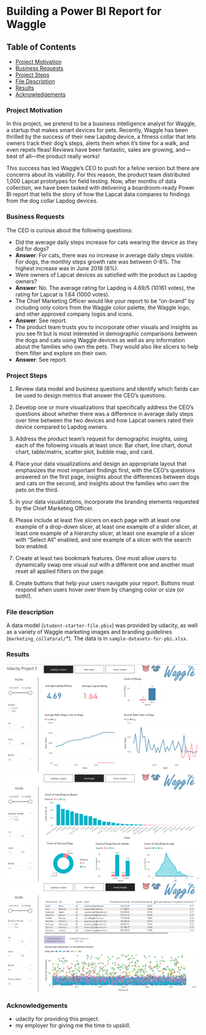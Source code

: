 # Building a Power BI Report for Waggle

## Table of Contents
 * [Project Motivation](#project-motivation)
 * [Business Requests](#business-requests)
 * [Project Steps](#project-steps)
 * [File Description](#file-description)
 * [Results](#results)
 * [Acknowledgements](#Acknowledgements)

### Project Motivation

In this project, we pretend to be a business intelligence analyst for Waggle, a startup that makes smart devices for pets. Recently, Waggle has been thrilled by the success of their new Lapdog device, a fitness collar that lets owners track their dog’s steps, alerts them when it’s time for a walk, and even repels fleas! Reviews have been fantastic, sales are growing, and—best of all—the product really works!

This success has led Waggle’s CEO to push for a feline version but there are concerns about its viability. For this reason, the product team distributed 1,000 Lapcat prototypes for field testing. Now, after months of data collection, we have been tasked with delivering a boardroom-ready Power BI report that tells the story of how the Lapcat data compares to findings from the dog collar Lapdog devices. 

### Business Requests

The CEO is curious about the following questions:

- Did the average daily steps increase for cats wearing the device as they did for dogs?
- **Answer**: For cats, there was no increase in average daily steps visible. For dogs, the monthly steps growth rate was between 0-8%. The highest increase was in June 2018 (8%).
- Were owners of Lapcat devices as satisfied with the product as Lapdog owners?
- **Answer**: No. The average rating for Lapdog is 4.69/5 (10161 votes), the rating for Lapcat is 1.64 (1000 votes).
- The Chief Marketing Officer would like your report to be “on-brand” by including only colors from the Waggle color palette, the Waggle logo, and other approved company logos and icons.
- **Answer**: See report.
- The product team trusts you to incorporate other visuals and insights as you see fit but is most interested in demographic comparisons between the dogs and cats using Waggle devices as well as any information about the families who own the pets. They would also like slicers to help them filter and explore on their own.
- **Answer**: See report.

### Project Steps

1. Review  data model and business questions and identify which fields can be used to design metrics that answer the CEO’s questions. 

2. Develop one or more visualizations that specifically address the CEO’s questions about whether there was a difference in average daily steps over time between the two devices and how Lapcat owners rated their device compared to Lapdog owners.

3. Address the product team’s request for demographic insights, using each of the following visuals at least once: Bar chart, line chart, donut chart, table/matrix, scatter plot, bubble map, and card.

4. Place your data visualizations and design an appropriate layout that emphasizes the most important findings first, with the CEO's questions answered on the first page, insights about the differences between dogs and cats on the second, and insights about the families who own the pets on the third.

5. In your data visualizations, incorporate the branding elements requested by the Chief Marketing Officer.

6. Please include at least five slicers on each page with at least one example of a drop-down slicer, at least one example of a slider slicer, at least one example of a hierarchy slicer, at least one example of a slicer with “Select All” enabled, and one example of a slicer with the search box enabled.

7. Create at least two bookmark features. One must allow users to dynamically swap one visual out with a different one and another must reset all applied filters on the page.

8. Create buttons that help your users navigate your report. Buttons must respond when users hover over them by changing color or size (or both!).

### File description

A data model (`student-starter-file.pbix`) was provided by udacity, as well as a variety of Waggle marketing images and branding guidelines (`marketing_collatoral/`*). The data is in `sample-datasets-for-pbi.xlsx`.

### Results

![Report Tab 1](lapdog_vs_lapcat.png)
![Report Tab 2](pets_insights.png)
![Report Tab 3](family_insights.png)

### Acknowledgements

- udacity for providing this project.
- my employer for giving me the time to upskill.
